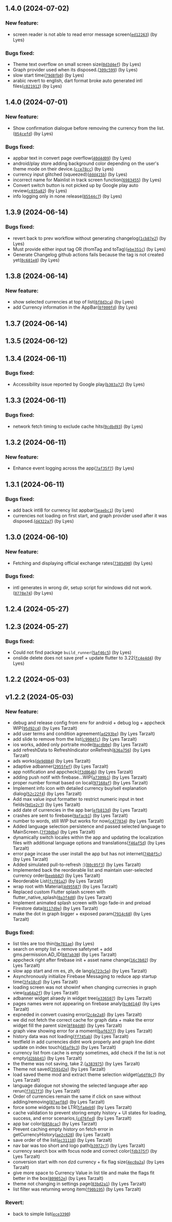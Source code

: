 ## 1.4.0 (2024-07-02)

### New feature:

- screen reader is not able to read error message screen([`ed12263`](https://github.com/lyestarzalt/Dinar_watch/commit/ed12263d068f0403cf686b85f5d0f323ce9ae1c9)) (by Lyes)

### Bugs fixed:

- Theme text overflow on small screen size([`0d3d4ef`](https://github.com/lyestarzalt/Dinar_watch/commit/0d3d4ef08b719024e711af03071a28f7b71ba6b0)) (by Lyes)
- Graph provider used when its disposed.([`309c599`](https://github.com/lyestarzalt/Dinar_watch/commit/309c5999f88dbf2a2acbad74426f86291fe20e09)) (by Lyes)
- slow start time([`79d8fb0`](https://github.com/lyestarzalt/Dinar_watch/commit/79d8fb0d816c6600c5d34b17f54d8c5c302ff0b5)) (by Lyes)
- arabic revert to english, dart format broke auto generated intl files([`c021912`](https://github.com/lyestarzalt/Dinar_watch/commit/c0219125079966d1500e6492abcbd8edc660135f)) (by Lyes)

## 1.4.0 (2024-07-01)

### New feature:

- Show confirmation dialogue before removing the currency from the list.([`054cefd`](https://github.com/lyestarzalt/Dinar_watch/commit/054cefd57d924763a1ba419d00bf3afe24e00840)) (by Lyes)

### Bugs fixed:

- appbar text in convert page overflow([`40d4d09`](https://github.com/lyestarzalt/Dinar_watch/commit/40d4d09a1c0982d37f5e3a64ae00d11d54551267)) (by Lyes)
- android/play store adding background color depending on the user's theme mode on their device.([`cce78cc`](https://github.com/lyestarzalt/Dinar_watch/commit/cce78cc81ffba8b47352a235ddb206cc1c8008e1)) (by Lyes)
- currency input glitched (squeezed)([`ddd415b`](https://github.com/lyestarzalt/Dinar_watch/commit/ddd415bef6a8aa0f4c7316d3333594de940298a6)) (by Lyes)
- incorrect name for Mainlist in track screen function([`6983455`](https://github.com/lyestarzalt/Dinar_watch/commit/69834554789f7e27deb94c370a38b0b489166ee2)) (by Lyes)
- Convert switch button is not picked up by Google play auto review([`c035a82`](https://github.com/lyestarzalt/Dinar_watch/commit/c035a8256a36aae82da77687dfdab28c5350ea4b)) (by Lyes)
- info logging only in none release([`85544c7`](https://github.com/lyestarzalt/Dinar_watch/commit/85544c769761767f80381a339703a395973a67a7)) (by Lyes)

## 1.3.9 (2024-06-14)

### Bugs fixed:

- revert back to prev workflow without generating changelog([`1cb87e2`](https://github.com/lyestarzalt/Dinar_watch/commit/1cb87e2a378c354764d611ab868d470c913da173)) (by Lyes)
- Must provide either input tag OR (fromTag and toTag)([`ebe351c`](https://github.com/lyestarzalt/Dinar_watch/commit/ebe351c2d412a81c91dbbfa331dae6661f5f9486)) (by Lyes)
- Generate Changelog github actions fails because the tag is not created yet([`0c681e8`](https://github.com/lyestarzalt/Dinar_watch/commit/0c681e86a3b73f80ef0ed998c0d8bcfb1c17d2c2)) (by Lyes)

## 1.3.8 (2024-06-14)

### New feature:

- show selected currencies at top of list([`6f8d3ca`](https://github.com/lyestarzalt/Dinar_watch/commit/6f8d3ca29cce49b909bdca2822bb1a506e00f105)) (by Lyes)
- add Currency information  in the AppBar([`8f000fd`](https://github.com/lyestarzalt/Dinar_watch/commit/8f000fd1469e49c91ef0f271e9097aafce8cf657)) (by Lyes)

## 1.3.7 (2024-06-14)

## 1.3.5 (2024-06-12)

## 1.3.4 (2024-06-11)

### Bugs fixed:

- Accessibility issue reported by Google play([`b303a72`](https://github.com/lyestarzalt/Dinar_watch/commit/b303a723fce62e02743b438569a828d60b5d9800)) (by Lyes)

## 1.3.3 (2024-06-11)

### Bugs fixed:

- network fetch timing to exclude cache hits([`9cdbd93`](https://github.com/lyestarzalt/Dinar_watch/commit/9cdbd9390bd901da74f9ed90f6c62e780fda28c8)) (by Lyes)

## 1.3.2 (2024-06-11)

### New feature:

- Enhance event logging across the app([`7af35f7`](https://github.com/lyestarzalt/Dinar_watch/commit/7af35f7a40814674a47e8db450d51c67e898e9bc)) (by Lyes)

## 1.3.1 (2024-06-11)

### Bugs fixed:

- add back intl8 for currency list appbar([`5eaebc1`](https://github.com/lyestarzalt/Dinar_watch/commit/5eaebc1352a3b591378f44f984a6d009bc07d109)) (by Lyes)
- currencies not loading on first start, and graph provider used after it was disposed.([`d4322a7`](https://github.com/lyestarzalt/Dinar_watch/commit/d4322a78e4448f24f35c60b1ef7651b4df5f6594)) (by Lyes)

## 1.3.0 (2024-06-10)

### New feature:

- Fetching and displaying official exchange rates([`7385d90`](https://github.com/lyestarzalt/Dinar_watch/commit/7385d901e59adfcb339b22e5a222b9e7b3f8ad1f)) (by Lyes)

### Bugs fixed:

- intl generates in wrong dir, setup script for windows did not work.([`8778e74`](https://github.com/lyestarzalt/Dinar_watch/commit/8778e74b24de9ecbbc0909669d6bc62bfb49dc47)) (by Lyes)

## 1.2.4 (2024-05-27)

## 1.2.3 (2024-05-27)

### Bugs fixed:

- Could not find package `build_runner`([`5af46c5`](https://github.com/lyestarzalt/Dinar_watch/commit/5af46c5fc7215ec846e270b9948b94ccdc7a8133)) (by Lyes)
- onslide delete does not save pref + update flutter to 3.22([`fc4e4d4`](https://github.com/lyestarzalt/Dinar_watch/commit/fc4e4d40ba400e5931d7a863f83931f5539c3616)) (by Lyes)

## 1.2.2 (2024-05-03)

## v1.2.2 (2024-05-03)

### New feature:

- debug and release config from env for android + debug log + appcheck WIP([`95d92c4`](https://github.com/lyestarzalt/Dinar_watch/commit/95d92c47e4cb5d23dd1dcc218868d0306e16c1e7)) (by Lyes Tarzalt)
- add user terms and condition agreement([`ad293be`](https://github.com/lyestarzalt/Dinar_watch/commit/ad293be9f68f3ef7d16624663f94fc0c138697aa)) (by Lyes Tarzalt)
- add slide to remove from the list([`c9904fc`](https://github.com/lyestarzalt/Dinar_watch/commit/c9904fc7166bbf0d1bfc166b8323fa5b808fd10e)) (by Lyes Tarzalt)
- ios works, added only portraite mode([`0acdb0e`](https://github.com/lyestarzalt/Dinar_watch/commit/0acdb0e83c8e85943c649da2101b3230d6a570fc)) (by Lyes Tarzalt)
- add refreshData to RefreshIndicator onRefresh([`636a756`](https://github.com/lyestarzalt/Dinar_watch/commit/636a75630d1f50829fde5a8bd5e86e47683de47e)) (by Lyes Tarzalt)
- ads works([`de9d884`](https://github.com/lyestarzalt/Dinar_watch/commit/de9d8842be5af118b87046303fc4519601391cd3)) (by Lyes Tarzalt)
- adaptive adbanner([`2955fef`](https://github.com/lyestarzalt/Dinar_watch/commit/2955fef1b9c455252dba633059245b7710abab79)) (by Lyes Tarzalt)
- app notification and appcheck([`f3d064b`](https://github.com/lyestarzalt/Dinar_watch/commit/f3d064bdce5b37bccca5ff8aa8dc5d6f568ff0b6)) (by Lyes Tarzalt)
- adding push notif with firebase...WIP([`a7309b1`](https://github.com/lyestarzalt/Dinar_watch/commit/a7309b188216a07842c317fa14af40bae5a52c93)) (by Lyes Tarzalt)
- proper number format based on local([`97160af`](https://github.com/lyestarzalt/Dinar_watch/commit/97160af413c2efafa715f31c2b61484cad7c5091)) (by Lyes Tarzalt)
- Implement info icon with detailed currency buy/sell explanation dialog([`52c22f4`](https://github.com/lyestarzalt/Dinar_watch/commit/52c22f43272f5c357eddb37805d2a4d1feddd8f0)) (by Lyes Tarzalt)
- Add max value input formatter to restrict numeric input in text fields([`9d1e2c3`](https://github.com/lyestarzalt/Dinar_watch/commit/9d1e2c3b362ca86fbdb1c65a918ac31d1f17ab5d)) (by Lyes Tarzalt)
- add date of currencies in the app bar([`efb813d`](https://github.com/lyestarzalt/Dinar_watch/commit/efb813dfe3323f5b972c822440be886617a19443)) (by Lyes Tarzalt)
- crashes are sent to firebase([`9afacb1`](https://github.com/lyestarzalt/Dinar_watch/commit/9afacb1ceb72bd9a5c5e8e8a6b1ec8a0f5c19316)) (by Lyes Tarzalt)
- number to words, still WIP but works for now([`c477834`](https://github.com/lyestarzalt/Dinar_watch/commit/c477834ac39bf5b0f521fcbab6e3b6e71cff439e)) (by Lyes Tarzalt)
- Added language selection persistence and passed selected language to MainScreen.([`7f30dbe`](https://github.com/lyestarzalt/Dinar_watch/commit/7f30dbe4b0fb679755b6112f31c7aebb33768460)) (by Lyes Tarzalt)
- dynamically switch locales within the app and updating the localization files with additional language options and translations([`f46af5d`](https://github.com/lyestarzalt/Dinar_watch/commit/f46af5db067159ee315ec9c2cac4b3ca7003419c)) (by Lyes Tarzalt)
- error page incase the user install the app but has not internet([`74b8f5c`](https://github.com/lyestarzalt/Dinar_watch/commit/74b8f5c5357bf2e7cd3fb84626a5f35b2c970f71)) (by Lyes Tarzalt)
- Added simulated pull-to-refresh  :)([`80c05f3`](https://github.com/lyestarzalt/Dinar_watch/commit/80c05f35644dbe2be2e17ca4f0a6f026c649c6f1)) (by Lyes Tarzalt)
- Implemented  back the reorderable list and maintain user-selected currency order([`beebb82`](https://github.com/lyestarzalt/Dinar_watch/commit/beebb8242ce845ea422b3f55fc9746176d45e5dd)) (by Lyes Tarzalt)
- Reorderable List([`fcf01a2`](https://github.com/lyestarzalt/Dinar_watch/commit/fcf01a27ca96ee9173bdb4fe9daf8b1184458d24)) (by Lyes Tarzalt)
- wrap root with Material([`4d95587`](https://github.com/lyestarzalt/Dinar_watch/commit/4d955873b8d241604bb61c1dfe3f9d6dbc0ce010)) (by Lyes Tarzalt)
- Replaced custom Flutter splash screen with flutter_native_splash([`0a3f4d0`](https://github.com/lyestarzalt/Dinar_watch/commit/0a3f4d0236ccdcfeb1ae2ec6c3681638236497ce)) (by Lyes Tarzalt)
- Implement animated splash screen with logo fade-in and preload Firestore data([`0117d9e`](https://github.com/lyestarzalt/Dinar_watch/commit/0117d9e13a33a465893d410d38fdca8e0fe83089)) (by Lyes Tarzalt)
- make the dot in graph bigger + exposed param([`7914c60`](https://github.com/lyestarzalt/Dinar_watch/commit/7914c602b2818d1a08dbd54dc42d7f5beaa54349)) (by Lyes Tarzalt)

### Bugs fixed:

- list tiles are too thin([`9e781ae`](https://github.com/lyestarzalt/Dinar_watch/commit/9e781ae8c8b7d811308cca937ca91f95a515c675)) (by Lyes)
- search on empty list + remove safetynet + add gms.permission.AD_ID([`607ab30`](https://github.com/lyestarzalt/Dinar_watch/commit/607ab3035fd821cc66f8544e2ab4231a01c048a9)) (by Lyes Tarzalt)
- appcheck right after firebase init + asset name change([`16c3b02`](https://github.com/lyestarzalt/Dinar_watch/commit/16c3b0258d86aeb7847553b380a3e224a068df67)) (by Lyes Tarzalt)
- slow app start and rm es, zh, de lang([`e723c5e`](https://github.com/lyestarzalt/Dinar_watch/commit/e723c5e7b9b940c20ef57758279f21774c160961)) (by Lyes Tarzalt)
- Asynchronously initialize Firebase Messaging to reduce app startup time([`3fe18cd`](https://github.com/lyestarzalt/Dinar_watch/commit/3fe18cd5919d09e6ac60c95b90c3ed6951a239ea)) (by Lyes Tarzalt)
- loading screen was not showinf when changing currecnies in graph view([`ea64a2f`](https://github.com/lyestarzalt/Dinar_watch/commit/ea64a2f59707ca5bf73739cdef84889b1be1e394)) (by Lyes Tarzalt)
- adbanner widget alraedy in widget tree([`e336507`](https://github.com/lyestarzalt/Dinar_watch/commit/e336507684a03163d9b698abb413dbdeb0c35417)) (by Lyes Tarzalt)
- pages names were not appearing on firebase analy([`bc0d144`](https://github.com/lyestarzalt/Dinar_watch/commit/bc0d144969eb7af417f58ecfe20c6b25cc29f14d)) (by Lyes Tarzalt)
- expneded in convert cuasing error([`2c4e2a8`](https://github.com/lyestarzalt/Dinar_watch/commit/2c4e2a871069f7416ea6889ddc87322862dac5e0)) (by Lyes Tarzalt)
- we did not fetch the correct cache for graph data + make the error widget fill the parent size([`8f84dd0`](https://github.com/lyestarzalt/Dinar_watch/commit/8f84dd0d29d2ce1cbf0b579b49276c9a2eb0e32d)) (by Lyes Tarzalt)
- graph view showing error for a moment([`baf6377`](https://github.com/lyestarzalt/Dinar_watch/commit/baf63775de18ad38ccfb27e855bfa857e0b1563d)) (by Lyes Tarzalt)
- history data was not loading([`ff745ab`](https://github.com/lyestarzalt/Dinar_watch/commit/ff745abe6bbcc37afeaee1405a730f3fe8bf9ba0)) (by Lyes Tarzalt)
- textfield in add currencies didnt work properly and graph line didnt update on index touch([`45af9c3`](https://github.com/lyestarzalt/Dinar_watch/commit/45af9c3ed51907dffacc05ee463824d79c56d2f8)) (by Lyes Tarzalt)
- currency list from cache is empty sometimes, add check if the list is not empty([`d2bbb41`](https://github.com/lyestarzalt/Dinar_watch/commit/d2bbb418fd8870714aa91fe3f616756ed99eda68)) (by Lyes Tarzalt)
- the theme was not saving, take 2.([`a383975`](https://github.com/lyestarzalt/Dinar_watch/commit/a383975be6347b9c301cf59f6f29bdc27e407212)) (by Lyes Tarzalt)
- Theme not saved([`3591d2e`](https://github.com/lyestarzalt/Dinar_watch/commit/3591d2e44ff45bb72b6f95ea29ae0e8fd9d5560e)) (by Lyes Tarzalt)
- load saved theme mod and extract theme selection widget([`a6df0c7`](https://github.com/lyestarzalt/Dinar_watch/commit/a6df0c7a7607c763465fbd9857aa193500806d42)) (by Lyes Tarzalt)
- language dialogue not showing the selected language after app rerun([`f7d17f3`](https://github.com/lyestarzalt/Dinar_watch/commit/f7d17f380d9a1fce61a2b88fb6458c08ff0ba6e1)) (by Lyes Tarzalt)
- Order of currencies remain the same if click on save without adding/removing([`87aef8d`](https://github.com/lyestarzalt/Dinar_watch/commit/87aef8d2701fff81119085464307581328d441df)) (by Lyes Tarzalt)
- force some widgets to be LTR([`5fa4eb9`](https://github.com/lyestarzalt/Dinar_watch/commit/5fa4eb9eafbfb5293a0061bc041ce359b3d5230c)) (by Lyes Tarzalt)
- cache validation  to prevent storing empty history + UI states for loading, success, and error scenarios,([`cd76fed`](https://github.com/lyestarzalt/Dinar_watch/commit/cd76fed50ca8f33327e52a577b173a9af1d28e3b)) (by Lyes Tarzalt)
- app bar color([`6858cac`](https://github.com/lyestarzalt/Dinar_watch/commit/6858cac76c38244e0d311f9f9daea4021591e253)) (by Lyes Tarzalt)
- Prevent caching empty history on fetch error in getCurrencyHistory([`ae2c628`](https://github.com/lyestarzalt/Dinar_watch/commit/ae2c628939874dc29ed9315f68d8e094af3c1179)) (by Lyes Tarzalt)
- save order of the list([`ec31110`](https://github.com/lyestarzalt/Dinar_watch/commit/ec311109a6054880bc6f594992dc084f08f6a1d8)) (by Lyes Tarzalt)
- nav bar was too short and logo path([`b3972c7`](https://github.com/lyestarzalt/Dinar_watch/commit/b3972c753e3861928ee2f1a9d65f9e0614d3b86a)) (by Lyes Tarzalt)
- currency search box with focus node and correct color([`fdb375f`](https://github.com/lyestarzalt/Dinar_watch/commit/fdb375f1f33df2470aa4089ddb000429ca59185f)) (by Lyes Tarzalt)
- conversion start with non dzd currency + fix flag size([`4ec0a2a`](https://github.com/lyestarzalt/Dinar_watch/commit/4ec0a2ad68fc8235cdf1c4b46be268dc28b076f0)) (by Lyes Tarzalt)
- give more space to Currency Value in list tile and make the flags fit better in the box([`809052e`](https://github.com/lyestarzalt/Dinar_watch/commit/809052e54d512509c32591c792728750c129b325)) (by Lyes Tarzalt)
- theme not changing in settings page([`03bd2a1`](https://github.com/lyestarzalt/Dinar_watch/commit/03bd2a1646069897565186b81eaaa103b444c1c2)) (by Lyes Tarzalt)
- list filter was returning wrong item([`f90b195`](https://github.com/lyestarzalt/Dinar_watch/commit/f90b1951e9b9028f457f9a037bf272fd8913ab9e)) (by Lyes Tarzalt)

### Revert:

- back to simple list([`ece3390`](https://github.com/lyestarzalt/Dinar_watch/commit/ece3390882050bf5b20405df154067f8bb4847cd))
